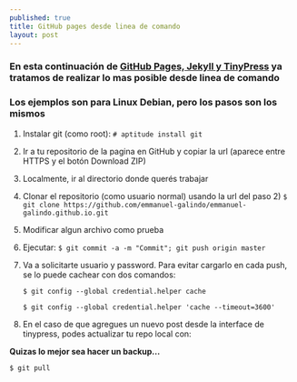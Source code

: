 ```yaml
---
published: true
title: GitHub pages desde linea de comando
layout: post
---
```

### En esta continuación de [GitHub Pages, Jekyll y TinyPress][1] ya tratamos de realizar lo mas posible desde linea de comando

### Los ejemplos son para Linux Debian, pero los pasos son los mismos ###


1. Instalar git (como root): `# aptitude install git`

2. Ir a tu repositorio de la pagina en GitHub y copiar la url (aparece entre HTTPS y el botón Download ZIP)
3. Localmente, ir al directorio donde querés trabajar
4. Clonar el repositorio (como usuario normal) usando la url del paso 2) 
    `$ git clone https://github.com/emmanuel-galindo/emmanuel-galindo.github.io.git`
5. Modificar algun archivo como prueba
6. Ejecutar: `$ git commit -a -m "Commit"; git push origin master`
7. Va a solicitarte usuario y password. Para evitar cargarlo en cada push, se lo puede cachear con dos comandos:

    `$ git config --global credential.helper cache`

    `$ git config --global credential.helper 'cache --timeout=3600'`


8. En el caso de que agregues un nuevo post desde la interface de tinypress, podes actualizar tu repo local con:

**Quizas lo mejor sea hacer un backup...**

`$ git pull`

[1]: http://emmanuel-galindo.github.io/2016/04/15/github-pages-jekyll-y-tinypress.html

